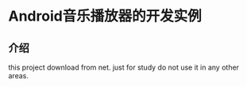 # Android音乐播放器的开发实例

## 介绍

this project download from net.
just for study
do not use it in any other areas.